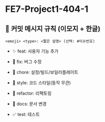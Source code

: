 # FE7-Project1-404-1

## 🧾 커밋 메시지 규칙 (이모지 + 한글)

```
<emoji> <type>: <짧은 설명> (선택: #이슈번호)
```

- ✨ feat: 사용자 기능 추가
    
- 🐛 fix: 버그 수정
    
- 🧰 chore: 설정/빌드/보일러플레이트
    
- 🎨 style: 코드 스타일(동작 무관)
    
- 🧼 refactor: 리팩토링
    
- 📝 docs: 문서 변경
    
- ✅ test: 테스트
    
